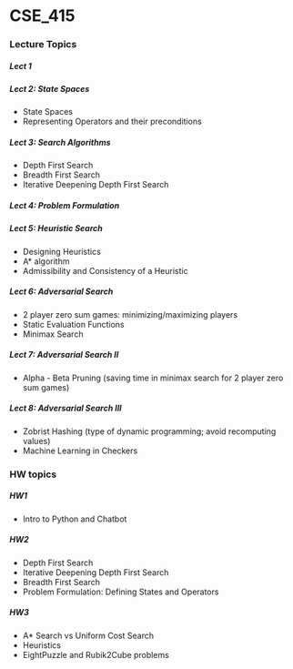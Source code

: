 # CSE_415

### Lecture Topics

##### Lect 1


##### Lect 2: State Spaces
- State Spaces
- Representing Operators and their preconditions

##### Lect 3: Search Algorithms
- Depth First Search
- Breadth First Search 
- Iterative Deepening Depth First Search

##### Lect 4: Problem Formulation


##### Lect 5: Heuristic Search
- Designing Heuristics
- A\* algorithm
- Admissibility and Consistency of a Heuristic


##### Lect 6: Adversarial Search
- 2 player zero sum games: minimizing/maximizing players
- Static Evaluation Functions
- Minimax Search

##### Lect 7: Adversarial Search II
- Alpha - Beta Pruning (saving time in minimax search for 2 player zero sum games)


##### Lect 8: Adversarial Search III
- Zobrist Hashing (type of dynamic programming; avoid recomputing values)
- Machine Learning in Checkers

### HW topics

##### HW1
- Intro to Python and Chatbot

##### HW2
- Depth First Search
- Iterative Deepening Depth First Search
- Breadth First Search
- Problem Formulation: Defining States and Operators

##### HW3
- A\* Search vs Uniform Cost Search
- Heuristics
- EightPuzzle and Rubik2Cube problems
